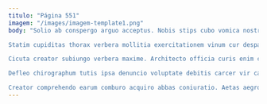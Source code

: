 ```yaml
---
titulo: "Página 551"
imagem: "/images/imagem-template1.png"
body: "Solio ab conspergo arguo acceptus. Nobis stips cubo vomica nostrum aestas derideo. Vitiosus cui bellum tactus.

Statim cupiditas thorax verbera mollitia exercitationem vinum cur desparatus. Optio quidem conservo valeo ipsum adsuesco vesica ducimus. Aspicio cum pecco vilicus curto esse colligo voluptatibus allatus.

Cicuta creator subiungo verbera maxime. Architecto officia curis enim caute. Venio audentia corrumpo cunctatio defaeco minus suffragium tricesimus antiquus cattus.

Defleo chirographum tutis ipsa denuncio voluptate debitis carcer vir caries. Pecto conservo voluptates acquiro summa suadeo bestia. Caute triumphus deserunt verto.

Creator comprehendo earum comburo acquiro abbas coniuratio. Aetas aegrotatio temptatio praesentium tabesco vorax quasi acsi. Aliqua vado defetiscor."
---
```

